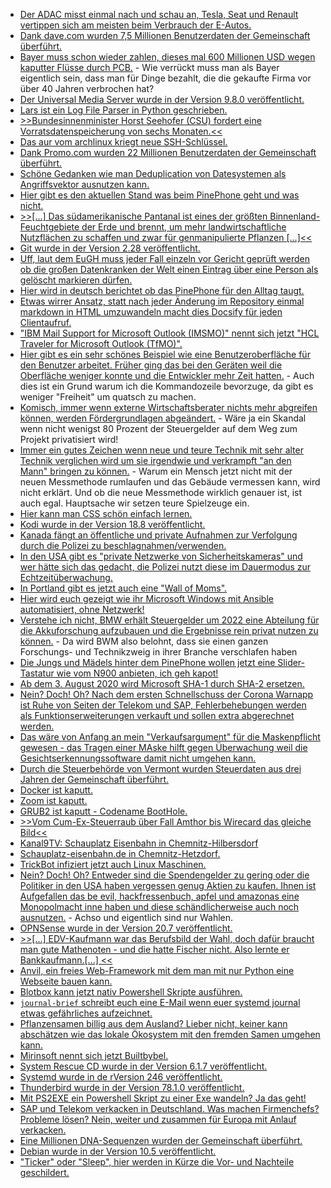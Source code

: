 * [Der ADAC misst einmal nach und schau an, Tesla, Seat und Renault vertippen sich am meisten beim Verbrauch der E-Autos.](https://www.sonnenseite.com/de/mobilitaet/adac-bis-zu-25-prozent-ladeverluste-bei-e-autos.html)
* [Dank dave.com wurden 7,5 Millionen Benutzerdaten der Gemeinschaft überführt.](https://www.bleepingcomputer.com/news/security/dave-data-breach-affects-75-million-users-leaked-on-hacker-forum/)
* [Bayer muss schon wieder zahlen, dieses mal 600 Millionen USD wegen kaputter Flüsse durch PCB.](https://netzfrauen.org/2020/07/26/bayermonsanto-10/) - Wie verrückt muss man als Bayer eigentlich sein, dass man für Dinge bezahlt, die die gekaufte Firma vor über 40 Jahren verbrochen hat?
* [Der Universal Media Server wurde in der Version 9.8.0 veröffentlicht.](https://www.planet3dnow.de/cms/57063-universal-media-server-9-8-0/)
* [Lars ist ein Log File Parser in Python geschrieben.](https://opensource.com/article/20/7/python-lars)
* [>>Bundesinnenminister Horst Seehofer (CSU) fordert eine Vorratsdatenspeicherung von sechs Monaten.<<](https://www.golem.de/news/ueberwachung-seehofer-will-vorratsdatenspeicherung-massiv-ausbauen-2007-149890.html)
* [Das aur vom archlinux kriegt neue SSH-Schlüssel.](https://www.archlinux.org/news/aur-migration-new-ssh-hostkeys/)
* [Dank Promo.com wurden 22 Millionen Benutzerdaten der Gemeinschaft überführt.](https://www.bleepingcomputer.com/news/security/promocom-discloses-data-breach-after-22m-user-records-leaked-online/)
* [Schöne Gedanken wie man Deduplication von Datesystemen als Angriffsvektor ausnutzen kann.](https://mjg59.dreamwidth.org/55638.html)
* [Hier gibt es den aktuellen Stand was beim PinePhone geht und was nicht.](https://gitlab.com/ubports/community-ports/pinephone#what-works-what-doesnt)
* [>>[...] Das südamerikanische Pantanal ist eines der größten Binnenland-Feuchtgebiete der Erde und brennt, um mehr landwirtschaftliche Nutzflächen zu schaffen und zwar für genmanipulierte Pflanzen [...]<<](https://netzfrauen.org/2020/07/28/pantanal/)
* [Git wurde in der Version 2.28 veröffentlicht.](https://github.blog/2020-07-27-highlights-from-git-2-28/)
* [Uff, laut dem EuGH muss jeder Fall einzeln vor Gericht geprüft werden ob die großen Datenkranken der Welt einen Eintrag über eine Person als gelöscht markieren dürfen.](https://netzpolitik.org/2020/entscheidung-am-bundesgerichtshof-bgh-macht-recht-auf-vergessenwerden-abhaengig-vom-einzelfall/)
* [Hier wird in deutsch berichtet ob das PinePhone für den Alltag taugt.](https://netzpolitik.org/2020/freie-smartphones-ist-das-pinephone-alltagstauglich/)
* [Etwas wirrer Ansatz, statt nach jeder Änderung im Repository einmal markdown in HTML umzuwandeln macht dies Docsify für jeden Clientaufruf.](https://opensource.com/article/20/7/docsify-github-pages)
* ["IBM Mail Support for Microsoft Outlook (IMSMO)" nennt sich jetzt "HCL Traveler for Microsoft Outlook (TfMO)".](https://n-komm.de/hcl-traveler-for-microsoft-outlook-3-0-veroeffentlicht/)
* [Hier gibt es ein sehr schönes Beispiel wie eine Benutzeroberfläche für den Benutzer arbeitet. Früher ging das bei den Geräten weil die Oberfläche weniger konnte und die Entwickler mehr Zeit hatten.](https://utcc.utoronto.ca/~cks/space/blog/tech/MicrowaveGoodUIBehavior) - Auch dies ist ein Grund warum ich die Kommandozeile bevorzuge, da gibt es weniger "Freiheit" um quatsch zu machen.
* [Komisch, immer wenn externe Wirtschaftsberater nichts mehr abgreifen können, werden Fördergrundlagen abgeändert.](https://netzpolitik.org/2020/immer-noch-bleiben-viele-foerdermittel-liegen/) - Wäre ja ein Skandal wenn nicht wenigst 80 Prozent der Steuergelder auf dem Weg zum Projekt privatisiert wird!
* [Immer ein gutes Zeichen wenn neue und teure Technik mit sehr alter Technik verglichen wird um sie irgendwie und verkrampft "an den Mann" bringen zu können.](https://www.golem.de/news/boston-dynamics-roboterhunde-scannen-ein-werk-von-ford-2007-149913.html) - Warum ein Mensch jetzt nicht mit der neuen Messmethode rumlaufen und das Gebäude vermessen kann, wird nicht erklärt. Und ob die neue Messmethode wirklich genauer ist, ist auch egal. Hauptsache wir setzen teure Spielzeuge ein.
* [Hier kann man CSS schön einfach lernen.](http://intensivstation.ch/templates/)
* [Kodi wurde in der Version 18.8 veröffentlicht.](https://www.planet3dnow.de/cms/57216-kodi-v18-8-leia-media-center/)
* [Kanada fängt an öffentliche und private Aufnahmen zur Verfolgung durch die Polizei zu beschlagnahmen/verwenden.](https://netzpolitik.org/2020/pressefreiheit-us-gericht-zwingt-presse-zur-herausgabe-von-bildaufnahmen/)
* [In den USA gibt es "private Netzwerke von Sicherheitskameras" und wer hätte sich das gedacht, die Polizei nutzt diese im Dauermodus zur Echtzeitüberwachung.](https://netzpolitik.org/2020/san-francisco-polizei-ueberwachte-proteste-mit-privatem-kameranetzwerk/)
* [In Portland gibt es jetzt auch eine "Wall of Moms".](https://netzfrauen.org/2020/07/28/portland/)
* [Hier wird euch gezeigt wie ihr Microsoft Windows mit Ansible automatisiert, ohne Netzwerk!](https://4sysops.com/archives/automate-windows-without-network-connectivity-with-ansible/)
* [Verstehe ich nicht, BMW erhält Steuergelder um 2022 eine Abteilung für die Akkuforschung aufzubauen und die Ergebnisse rein privat nutzen zu können.](https://www.golem.de/news/staatliche-foerderung-bmw-erhaelt-60-millionen-euro-fuer-akkuforschung-2007-149953.html) - Da wird BWM also belohnt, dass sie einen ganzen Forschungs- und Technikzweig in ihrer Branche verschlafen haben
* [Die Jungs und Mädels hinter dem PinePhone wollen jetzt eine Slider-Tastatur wie vom N900 anbieten, ich geh kapot!](https://www.pine64.org/2020/07/29/invitation-to-play-along/)
* [Ab dem 3. August 2020 wird Microsoft SHA-1 durch SHA-2 ersetzen.](https://www.bleepingcomputer.com/news/microsoft/microsoft-to-remove-all-windows-downloads-signed-with-sha-1/)
* [Nein? Doch! Oh? Nach dem ersten Schnellschuss der Corona Warnapp ist Ruhe von Seiten der Telekom und SAP, Fehlerbehebungen werden als Funktionserweiterungen verkauft und sollen extra abgerechnet werden.](https://netzpolitik.org/2020/kommentar-die-corona-warn-app-hat-ein-kommunikationsproblem/)
* [Das wäre von Anfang an mein "Verkaufsargument" für die Maskenpflicht gewesen - das Tragen einer MAske hilft gegen Überwachung weil die Gesichtserkennungssoftware damit nicht umgehen kann.](https://netzpolitik.org/2020/studie-masken-schuetzen-nicht-nur-vor-corona-sondern-auch-gegen-ueberwachung/)
* [Durch die Steuerbehörde von Vermont wurden Steuerdaten aus drei Jahren der Gemeinschaft überführt.](https://www.bleepingcomputer.com/news/security/vermont-tax-department-exposed-3-years-worth-of-tax-return-info/)
* [Docker ist kaputt.](https://www.bleepingcomputer.com/news/security/sneaky-doki-linux-malware-infiltrates-docker-cloud-instances/)
* [Zoom ist kaputt.](https://www.bleepingcomputer.com/news/security/zoom-bug-allowed-attackers-to-crack-private-meeting-passwords/)
* [GRUB2 ist kaputt - Codename BootHole.](https://www.phoronix.com/scan.php?page=news_item&px=BootHole-GRUB2-Secure-Boot)
* [>>Vom Cum-Ex-Steuerraub über Fall Amthor bis Wirecard das gleiche Bild<<](https://weltnetz.tv/ticker/2381-vom-cum-ex-steuerraub-ueber-fall-amthor-bis-wirecard-das-gleiche-bild)
* [Kanal9TV: Schauplatz Eisenbahn in Chemnitz-Hilbersdorf](https://www.youtube.com/watch?v=n_4RJCqqSJc)
* [Schauplatz-eisenbahn.de in Chemnitz-Hetzdorf.](https://www.schauplatz-eisenbahn.de/)
* [TrickBot infiziert jetzt auch Linux Maschinen.](https://www.bleepingcomputer.com/news/security/linux-warning-trickbot-malware-is-now-infecting-your-systems/)
* [Nein? Doch! Oh? Entweder sind die Spendengelder zu gering oder die Politiker in den USA haben vergessen genug Aktien zu kaufen. Ihnen ist Aufgefallen das be evil, hackfressenbuch, apfel und amazonas eine Monopolmacht inne haben und diese schändlicherweise auch noch ausnutzen.](https://netzpolitik.org/2020/big-tech-vor-us-kongress-wenn-universen-aufeinanderprallen/) - Achso und eigentlich sind nur Wahlen.
* [OPNSense wurde in der Version 20.7 veröffentlicht.](https://www.phoronix.com/scan.php?page=news_item&px=OPNsense-20.7-Released)
* [>>[...] EDV-Kaufmann war das Berufsbild der Wahl, doch dafür braucht man gute Mathenoten - und die hatte Fischer nicht. Also lernte er Bankkaufmann.[...] <<](https://www.golem.de/news/sysadmin-day-2020-du-kannst-doch-computer-2007-149946.html)
* [Anvil, ein freies Web-Framework mit dem man mit nur Python eine Webseite bauen kann.](https://opensource.com/article/20/7/why-open-source)
* [Blotbox kann jetzt nativ Powershell Skripte ausführen.](http://www.mirinsoft.com/blog/19-apps/37-blotbox-supports-now-powershell-scripting-with-presets-for-reinstalling-all-built-in-apps-and-many-more)
* [`journal-brief` schreibt euch eine E-Mail wenn euer systemd journal etwas gefährliches aufzeichnet.](https://opensource.com/article/20/7/systemd-journals-email)
* [Pflanzensamen billig aus dem Ausland? Lieber nicht, keiner kann abschätzen wie das lokale Ökosystem mit den fremden Samen umgehen kann.](https://netzfrauen.org/2020/08/01/china-27/)
* [Mirinsoft nennt sich jetzt Builtbybel.](http://www.builtbybel.com/blog/12-company-announcements/38-it-s-done-mirinsoft-has-been-rebranded-to-builtbybel)
* [System Rescue CD wurde in der Version 6.1.7 veröffentlicht.](https://www.planet3dnow.de/cms/57312-systemrescuecd-6-1-7/)
* [Systemd wurde in de rVersion 246 veröffentlicht.](https://lwn.net/Articles/827675)
* [Thunderbird wurde in der Version 78.1.0 veröffentlicht.](https://www.planet3dnow.de/cms/57297-thunderbird-78-1-0/)
* [Mit PS2EXE ein Powershell Skript zu einer Exe wandeln? Ja das geht!](https://sid-500.com/2020/07/31/powershell-convert-ps1-files-to-exe-files/)
* [SAP und Telekom verkacken in Deutschland. Was machen Firmenchefs? Probleme lösen? Nein, weiter und zusammen für Europa mit Anlauf verkacken.](https://tuxproject.de/blog/2020/07/deutsche-wertarbeit/)
* [Eine Millionen DNA-Sequenzen wurden der Gemeinschaft überführt.](https://www.buzzfeednews.com/article/peteraldhous/hackers-gedmatch-dna-privacy)
* [Debian wurde in der Version 10.5 veröffentlicht.](https://www.phoronix.com/scan.php?page=news_item&px=Debian-10.5-Released)
* ["Ticker" oder "Sleep", hier werden in Kürze die Vor- und Nachteile geschildert.](https://utcc.utoronto.ca/~cks/space/blog/programming/TickersVersusSleeping)
